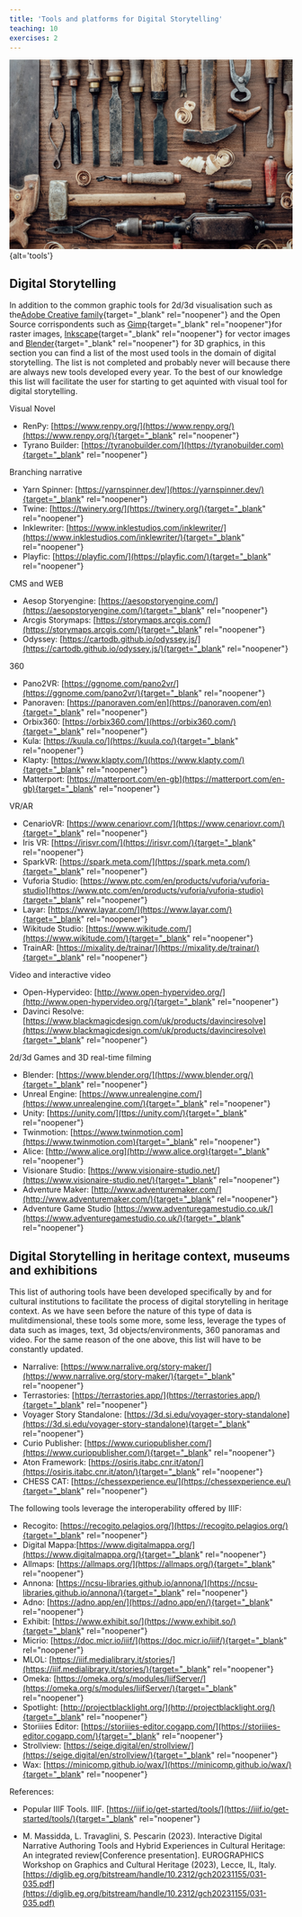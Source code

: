 ```yaml
---
title: 'Tools and platforms for Digital Storytelling'
teaching: 10
exercises: 2
---
```

![Vintage woodworking tools on the workbench by stokkete from Adobe Stock](fig/Fig_34b_AdobeStock_178578979.jpeg){alt='tools'}



## Digital Storytelling
In addition to the common graphic tools for 2d/3d visualisation such as the[Adobe Creative family](https://www.adobe.com/uk/){target="_blank" rel="noopener"} and the Open Source corrispondents such as [Gimp](https://www.gimp.org/){target="_blank" rel="noopener"}for raster images, [Inkscape](https://inkscape.org/){target="_blank" rel="noopener"} for vector images and  [Blender](https://www.blender.org/){target="_blank" rel="noopener"} for 3D graphics, in this section you can find a list of the most used tools in the domain of digital storytelling. The list is not completed and probably never will because there are always new tools developed every year. To the best of our knowledge this list will facilitate the user for starting to get aquinted with visual tool for digital storytelling.

Visual Novel

- RenPy: [https://www.renpy.org/](https://www.renpy.org/)(https://www.renpy.org/){target="_blank" rel="noopener"}
- Tyrano Builder: [https://tyranobuilder.com/](https://tyranobuilder.com){target="_blank" rel="noopener"}



Branching narrative

- Yarn Spinner: [https://yarnspinner.dev/](https://yarnspinner.dev/){target="_blank" rel="noopener"}
- Twine: [https://twinery.org/](https://twinery.org/){target="_blank" rel="noopener"}
- Inklewriter: [https://www.inklestudios.com/inklewriter/](https://www.inklestudios.com/inklewriter/){target="_blank" rel="noopener"}
- Playfic: [https://playfic.com/](https://playfic.com/){target="_blank" rel="noopener"}



CMS and WEB

- Aesop Storyengine: [https://aesopstoryengine.com/](https://aesopstoryengine.com/){target="_blank" rel="noopener"} 
- Arcgis Storymaps: [https://storymaps.arcgis.com/](https://storymaps.arcgis.com/){target="_blank" rel="noopener"} 
- Odyssey: [https://cartodb.github.io/odyssey.js/](https://cartodb.github.io/odyssey.js/){target="_blank" rel="noopener"}



360

- Pano2VR: [https://ggnome.com/pano2vr/](https://ggnome.com/pano2vr/){target="_blank" rel="noopener"}
- Panoraven: [https://panoraven.com/en](https://panoraven.com/en){target="_blank" rel="noopener"}
- Orbix360: [https://orbix360.com/](https://orbix360.com/){target="_blank" rel="noopener"}
- Kula: [https://kuula.co/](https://kuula.co/){target="_blank" rel="noopener"}
- Klapty: [https://www.klapty.com/](https://www.klapty.com/){target="_blank" rel="noopener"}
- Matterport: [https://matterport.com/en-gb](https://matterport.com/en-gb){target="_blank" rel="noopener"}



VR/AR

- CenarioVR: [https://www.cenariovr.com/](https://www.cenariovr.com/){target="_blank" rel="noopener"}
- Iris VR: [https://irisvr.com/](https://irisvr.com/){target="_blank" rel="noopener"}
- SparkVR: [https://spark.meta.com/](https://spark.meta.com/){target="_blank" rel="noopener"}
- Vuforia Studio: [https://www.ptc.com/en/products/vuforia/vuforia-studio](https://www.ptc.com/en/products/vuforia/vuforia-studio){target="_blank" rel="noopener"}
- Layar: [https://www.layar.com/](https://www.layar.com/){target="_blank" rel="noopener"}
- Wikitude Studio: [https://www.wikitude.com/](https://www.wikitude.com/){target="_blank" rel="noopener"}
- TrainAR: [https://mixality.de/trainar/](https://mixality.de/trainar/){target="_blank" rel="noopener"}



Video and interactive video

- Open-Hypervideo: [http://www.open-hypervideo.org/](http://www.open-hypervideo.org/){target="_blank" rel="noopener"}
- Davinci Resolve: [https://www.blackmagicdesign.com/uk/products/davinciresolve](https://www.blackmagicdesign.com/uk/products/davinciresolve){target="_blank" rel="noopener"}



2d/3d Games and 3D real-time filming

- Blender: [https://www.blender.org/](https://www.blender.org/){target="_blank" rel="noopener"}
- Unreal Engine: [https://www.unrealengine.com/](https://www.unrealengine.com/){target="_blank" rel="noopener"} 
- Unity: [https://unity.com/](ttps://unity.com/){target="_blank" rel="noopener"}
- Twinmotion: [https://www.twinmotion.com](https://www.twinmotion.com){target="_blank" rel="noopener"}
- Alice: [http://www.alice.org](http://www.alice.org){target="_blank" rel="noopener"}
- Visionare Studio: [https://www.visionaire-studio.net/](https://www.visionaire-studio.net/){target="_blank" rel="noopener"}
- Adventure Maker: [http://www.adventuremaker.com/](http://www.adventuremaker.com/){target="_blank" rel="noopener"}
- Adventure Game Studio [https://www.adventuregamestudio.co.uk/](https://www.adventuregamestudio.co.uk/){target="_blank" rel="noopener"}

## Digital Storytelling in heritage context, museums and exhibitions
This list of authoring tools have been developed specifically by and for cultural institutions to facilitate the process of digital storytelling in heritage context. As we have seen before the nature of this type of data is mulitdimensional, these tools some more, some less, leverage the types of data such as images, text, 3d objects/environments, 360 panoramas and video. For the same reason of the one above, this list will have to be constantly updated.

- Narralive: [https://www.narralive.org/story-maker/](https://www.narralive.org/story-maker/){target="_blank" rel="noopener"}
- Terrastories: [https://terrastories.app/](https://terrastories.app/){target="_blank" rel="noopener"}
- Voyager Story Standalone: [https://3d.si.edu/voyager-story-standalone](https://3d.si.edu/voyager-story-standalone){target="_blank" rel="noopener"}
- Curio Publisher: [https://www.curiopublisher.com/](https://www.curiopublisher.com/){target="_blank" rel="noopener"}
- Aton Framework: [https://osiris.itabc.cnr.it/aton/](https://osiris.itabc.cnr.it/aton/){target="_blank" rel="noopener"}
- CHESS CAT: [https://chessexperience.eu/](https://chessexperience.eu/){target="_blank" rel="noopener"}

The following tools leverage the interoperability offered by IIIF:

- Recogito: [https://recogito.pelagios.org/](https://recogito.pelagios.org/){target="_blank" rel="noopener"}
- Digital Mappa:[https://www.digitalmappa.org/](https://www.digitalmappa.org/){target="_blank" rel="noopener"}
- Allmaps: [https://allmaps.org/](https://allmaps.org/){target="_blank" rel="noopener"}
- Annona: [https://ncsu-libraries.github.io/annona/](https://ncsu-libraries.github.io/annona/){target="_blank" rel="noopener"}
- Adno: [https://adno.app/en/](https://adno.app/en/){target="_blank" rel="noopener"}
- Exhibit: [https://www.exhibit.so/](https://www.exhibit.so/){target="_blank" rel="noopener"}
- Micrio: [https://doc.micr.io/iiif/](https://doc.micr.io/iiif/){target="_blank" rel="noopener"}
- MLOL: [https://iiif.medialibrary.it/stories/](https://iiif.medialibrary.it/stories/){target="_blank" rel="noopener"}
- Omeka: [https://omeka.org/s/modules/IiifServer/](https://omeka.org/s/modules/IiifServer/){target="_blank" rel="noopener"}
- Spotlight: [http://projectblacklight.org/](http://projectblacklight.org/){target="_blank" rel="noopener"}
- Storiiies Editor: [https://storiiies-editor.cogapp.com/](https://storiiies-editor.cogapp.com/){target="_blank" rel="noopener"} 
- Strollview: [https://seige.digital/en/strollview/](https://seige.digital/en/strollview/){target="_blank" rel="noopener"}
- Wax: [https://minicomp.github.io/wax/](https://minicomp.github.io/wax/){target="_blank" rel="noopener"}

References:

- Popular IIIF Tools. IIIF. [https://iiif.io/get-started/tools/](https://iiif.io/get-started/tools/){target="_blank" rel="noopener"}

- M. Massidda, L. Travaglini, S. Pescarin (2023). Interactive Digital Narrative Authoring Tools and Hybrid Experiences in Cultural Heritage: An integrated review[Conference presentation]. EUROGRAPHICS Workshop on Graphics and Cultural Heritage (2023), Lecce, IL, Italy. [https://diglib.eg.org/bitstream/handle/10.2312/gch20231155/031-035.pdf](https://diglib.eg.org/bitstream/handle/10.2312/gch20231155/031-035.pdf)




